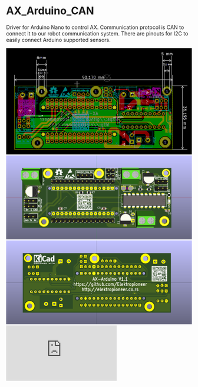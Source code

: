 # AX_Arduino_CAN
Driver for Arduino Nano to control AX.
Communication protocol is CAN to connect it to our robot communication system. 
There are pinouts for I2C to easily connect Arduino supported sensors.

![Image1](https://raw.githubusercontent.com/Elektropioneer/AX_Arduino_CAN/master/Outputs/board.png)
![Image2](https://raw.githubusercontent.com/Elektropioneer/AX_Arduino_CAN/master/Outputs/top_view.png)
![Image3](https://raw.githubusercontent.com/Elektropioneer/AX_Arduino_CAN/master/Outputs/bottom_view.png)
![Schematic](https://github.com/Elektropioneer/AX_Arduino_CAN/blob/master/Outputs/AX_ARDUINO.pdf)
